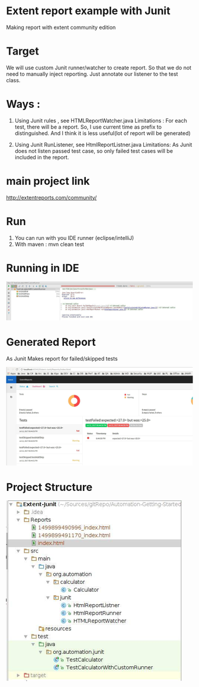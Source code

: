 # Extent report example with Junit
Making report with extent community edition

# Target 
We will use custom Junit runner/watcher to create report. 
So that we do not need to manually inject reporting. 
Just annotate our listener to the test class. 

# Ways :
 
 1. Using Junit rules , see HTMLReportWatcher.java
 Limitations : For each test, there will be a report. 
 So, I use current time as prefix to distinguished.
  And I think it is less useful(lot of report will be generated)
 
 2. Using Junit RunListener, see HtmlReportListner.java
 Limitations: As Junit does not listen passed test case, so only failed test cases will be included in the report. 

# main project link 
http://extentreports.com/community/ 

# Run 
1. You can run with you IDE runner (eclipse/intelliJ)
2. With maven : mvn clean test

# Running in IDE 
![IDE Running ](ide_running.jpg)

# Generated Report 
As Junit Makes report for failed/skipped tests 

![Report Example](generated_repot.jpg)

# Project Structure
![Project](project_structure.jpg)